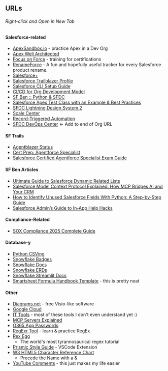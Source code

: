 ## URLs
###### Right-click and Open in New Tab

#### Salesforce-related
- [ApexSandbox.io](https://www.apexsandbox.io/) - practice Apex in a Dev Org
- [Apex Well Architected](https://awaf.dev/)
- [Focus on Force](https://focusonforce.com/) - training for certifications
- [RenameForce](https://renameforce.com/) - A fun and hopefully useful tracker for every Salesforce product rename.
- [Salesforce+](https://www.salesforce.com/plus/)
- [Salesforce Trailblazer Profile](https://www.salesforce.com/trailblazer/profile/)
- [Salesforce CLI Setup Guide](https://developer.salesforce.com/docs/atlas.en-us.sfdx_setup.meta/sfdx_setup/sfdx_setup_intro.htm)
- [CI/CD for Org Development Model](https://github.com/salto-io/salesforce-ci-cd-org-dev/tree/master)
- [SF Ben :: Python & SFDC](https://www.salesforceben.com/a-step-by-step-guide-to-salesforce-integration-with-python/)
- [Salesforce Apex Test Class with an Example & Best Practices](https://jayakrishnasfdc.wordpress.com/2021/01/02/salesforce-apex-test-class-with-an-example-annotations-best-practices-of-test-class/)
- [SFDC Lightning Design System 2](https://www.lightningdesignsystem.com/2e1ef8501/p/85bd85-lightning-design-system-2)
- [Scale Center](https://help.salesforce.com/s/articleView?id=xcloud.scale_center_overview.htm&type=5)
- [Record-Triggered Automation](https://architect.salesforce.com/decision-guides/trigger-automation)
- [SFDC DevOps Center](/sf_devops/DevOpsCenter.app) <- Add to end of Org URL

#### SF Trails
- [Agentblazer Status](https://trailhead.salesforce.com/agentblazer)
- [Cert Prep: Agentforce Specialist](https://trailhead.salesforce.com/content/learn/modules/cert-prep-agentforce-specialist)
- [Salesforce Certified Agentforce Specialist Exam Guide](https://trailhead.salesforce.com/help?article=Salesforce-Certified-Agentforce-Specialist-Exam-Guide)

#### SF Ben Articles
- [Ultimate Guide to Salesforce Dynamic Related Lists](https://www.salesforceben.com/ultimate-guide-to-salesforce-dynamic-related-lists/?utm_source=linkedin&utm_medium=social&utm_content=413522124)
- [Salesforce Model Context Protocol Explained: How MCP Bridges AI and Your CRM](https://www.salesforceben.com/salesforce-model-context-protocol-explained-how-mcp-bridges-ai-and-your-crm/?utm_source=linkedin&utm_medium=social&utm_content=417051869)
- [How to Identify Unused Salesforce Fields With Python: A Step-by-Step Guide](https://www.salesforceben.com/how-to-identify-unused-salesforce-fields-with-python-a-step-by-step-guide/?utm_source=linkedin&utm_medium=social&utm_content=418098407)
- [Salesforce Admin’s Guide to In-App Help Hacks](https://www.salesforceben.com/salesforce-admins-guide-to-in-app-help-hacks/?utm_source=linkedin&utm_medium=social&utm_content=430430429)

#### Compliance-Related
- [SOX Compliance 2025 Complete Guide](https://auditboard.com/blog/sox-compliance)

#### Database-y
- [Python CSVing](https://docs.python.org/3/library/csv.html)
- [Snowflake Badges](https://ysa.snowflakeuniversity.com/)
- [Snowflake Docs](https://docs.snowflake.com/)
- [Snowflake ERDs](https://community.snowflake.com/s/article/How-To-Visualize-the-tables-relationship-in-Snowflake)
- [Snowflake Streamlit Docs](https://docs.streamlit.io/)
- [Smartsheet Formula Handbook Template](https://www.smartsheet.com/template-gallery/formula-handbook) - this is pretty neat

#### Other
- [Diagrams.net](https://app.diagrams.net/) - free Visio-like software
- [Google Cloud](https://console.cloud.google.com/)
- [IT Tools](https://it-tools.tech/) - most of these tools I don't even understand yet :)
- [MCP Servers Explained](https://cline.bot/blog/mcp-servers-explained-what-they-are-how-they-work-and-why-cline-is-revolutionizing-ai-tools)
- [O365 App Passwords](https://account.live.com/proofs/Manage/additional?mkt=en-us)
- [RegExr Tool](https://regexr.com/) - learn & practice RegEx
- [Rex Egg](https://www.rexegg.com/regex-quickstart.php)
    - The world's most tyrannosaurical regex tutorial
- [Prismic Style Guide](https://prismic.io/glossary/style-guide) - VSCode Extension
- [W3 HTML5 Character Reference Chart](https://html.spec.whatwg.org/multipage/named-characters.html)
    - Precede the Name with a &
- [YouTube Comments](https://myactivity.google.com/page?hl=en&page=youtube_comments&pli=1) - this just makes my life easier
